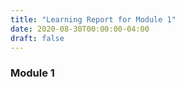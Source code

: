 ```yaml
---
title: "Learning Report for Module 1"
date: 2020-08-30T00:00:00-04:00
draft: false
---
```

### Module 1

